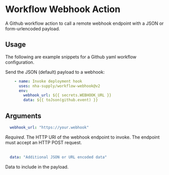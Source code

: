 # Workflow Webhook Action

A Github workflow action to call a remote webhook endpoint with a JSON or form-urlencoded
payload.

## Usage

The following are example snippets for a Github yaml workflow configuration. <br/>

Send the JSON (default) payload to a webhook:

```yml
    - name: Invoke deployment hook
      uses: nha-supply/workflow-webhook@v2
      env:
        webhook_url: ${{ secrets.WEBHOOK_URL }}
        data: ${{ toJson(github.event) }}
```

## Arguments

```yml 
  webhook_url: "https://your.webhook"
```

*Required*. The HTTP URI of the webhook endpoint to invoke. The endpoint must accept 
an HTTP POST request. <br/><br/>

```yml 
  data: "Additional JSON or URL encoded data"
```

Data to include in the payload. 

